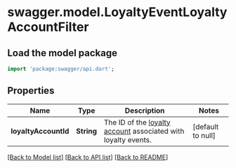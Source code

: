 # swagger.model.LoyaltyEventLoyaltyAccountFilter

## Load the model package
```dart
import 'package:swagger/api.dart';
```

## Properties
Name | Type | Description | Notes
------------ | ------------- | ------------- | -------------
**loyaltyAccountId** | **String** | The ID of the [loyalty account](https://developer.squareup.com/reference/square_2023-12-13/objects/LoyaltyAccount) associated with loyalty events. | [default to null]

[[Back to Model list]](../README.md#documentation-for-models) [[Back to API list]](../README.md#documentation-for-api-endpoints) [[Back to README]](../README.md)

